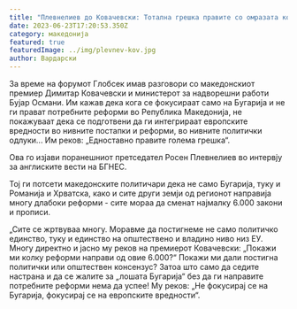 ```yaml
---
title: "Плевнелиев до Ковачевски: Тотална грешка правите со омразата кон Бугарија"
date: 2023-06-23T17:20:53.350Z
category: македонија
featured: true
featuredImage: ../img/plevnev-kov.jpg
author: Вардарски
---
```

За време на форумот Глобсек имав разговори со македонскиот премиер Димитар Ковачевски и министерот за надворешни работи Бујар Османи. Им кажав дека кога се фокусираат само на Бугарија и не ги прават потребните реформи во Република Македонија, не покажуваат дека се подготвени да ги интегрираат европските вредности во нивните постапки и реформи, во нивните политички одлуки... Им реков: „Едноставно правите голема грешка“.

Ова го изјави поранешниот претседател Росен Плевнелиев во интервју за англиските вести на БГНЕС.

Тој ги потсети македонските политичари дека не само Бугарија, туку и Романија и Хрватска, како и сите други земји од регионот направија многу длабоки реформи - сите мораа да сменат најмалку 6.000 закони и прописи.

„Сите се жртвуваа многу. Моравме да постигнеме не само политичко единство, туку и единство на општествено и владино ниво низ ЕУ. Многу директно и јасно му реков на премиерот Ковачевски: „Покажи ми колку реформи направи од овие 6.000?“ Покажи ми дали постигна политички или општествен консензус? Затоа што само да седите настрана и да се жалите за „лошата Бугарија“ без да ги направите потребните реформи нема да успее! Му реков: „Не фокусирај се на Бугарија, фокусирај се на европските вредности“.